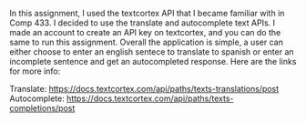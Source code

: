 In this assignment, I used the textcortex API that I became familiar with in Comp 433. I decided to use the translate and autocomplete text APIs. I made an account to create an API key on textcortex, and you can do the same to run this assignment. Overall the application is simple, a user can either choose to enter an english sentece to translate to spanish or enter an incomplete sentence and get an autocompleted response. Here are the links for more info:

Translate: https://docs.textcortex.com/api/paths/texts-translations/post
Autocomplete: https://docs.textcortex.com/api/paths/texts-completions/post